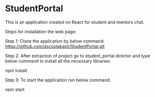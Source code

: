 # StudentPortal


This is an application created on React for student and mentors chat. 

Steps for installation the web page:

Step 1: Clone the application by below command:
https://github.com/ascoolakash/StudentPortal.git

Step 2: After extraction of project go to student_portal director and type below command to install all the necessary libraries:


npm install

Step 3: To start the application run below command:


npm start
